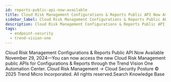 ```yaml
---
id: reports-public-api-now-available
title: Cloud Risk Management Configurations & Reports Public API Now Available
sidebar_label: Cloud Risk Management Configurations & Reports Public API Now Available
description: Cloud Risk Management Configurations & Reports Public API Now Available
tags:
  - endpoint-security
  - trend-vision-one
---
```


 Cloud Risk Management Configurations & Reports Public API Now Available November 29, 2024—You can now access the new Cloud Risk Management public APIs for Configurations & Reports through the Trend Vision One Automation Center. Cloud Risk Management → Cloud Security Posture © 2025 Trend Micro Incorporated. All rights reserved.Search Knowledge Base